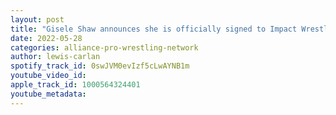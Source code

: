 ```yaml
---
layout: post
title: "Gisele Shaw announces she is officially signed to Impact Wrestling; Ace Austin BOSJ 29 update"
date: 2022-05-28
categories: alliance-pro-wrestling-network
author: lewis-carlan
spotify_track_id: 0swJVM0evIzf5cLwAYNB1m
youtube_video_id: 
apple_track_id: 1000564324401
youtube_metadata: 
---
```

